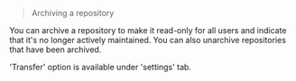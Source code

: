 >Archiving a repository

You can archive a repository to make it read-only for all users and indicate that it's no longer actively maintained. You can also unarchive repositories that have been archived.

'Transfer' option is available under 'settings' tab.